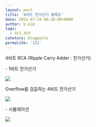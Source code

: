 ```yaml
---
layout: post
title: '4비트 전가산기 블록도'
date: 2012-07-19 00:18:00+0900
author: b.kim
tags:
  - 전기,전자
catetory: blogposts
permalink: '112'
---
```



4비트 RCA (Ripple Carry Adder : 전가산기)  

  

  

  

\- 1비트 전가산기  

![](https://raw.githubusercontent.com/tibyte/blog-res/master/legacy/112/0.jpeg)

  

  

  

  

Overflow를 검출하는 4비트 전가산기

  

![](https://raw.githubusercontent.com/tibyte/blog-res/master/legacy/112/1.jpeg)

  

  

  

\- 시뮬레이션  

  

![](https://raw.githubusercontent.com/tibyte/blog-res/master/legacy/112/2.png)

  

  

  



